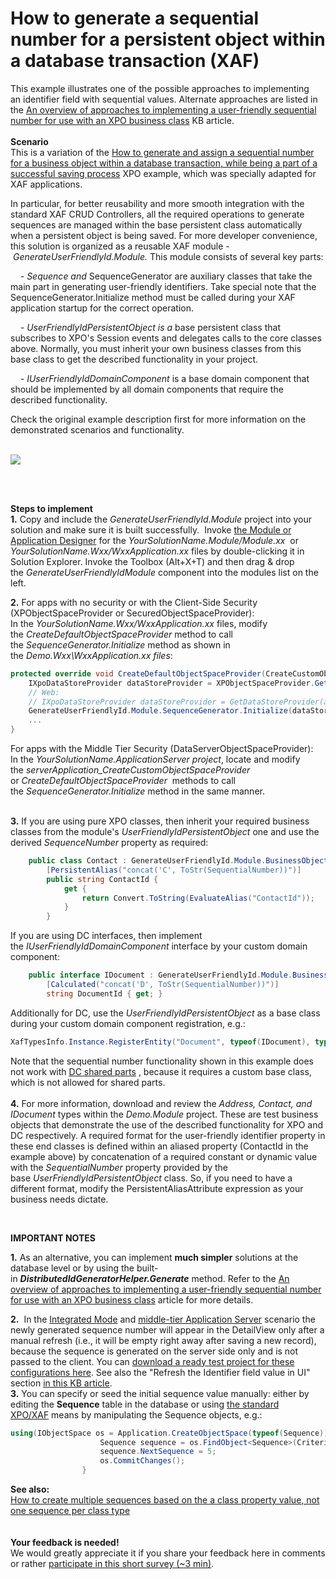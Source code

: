 # How to generate a sequential number for a persistent object within a database transaction (XAF)


<p>This example illustrates one of the possible approaches to implementing an identifier field with sequential values. Alternate approaches are listed in the <a href="https://www.devexpress.com/Support/Center/p/T567184">An overview of approaches to implementing a user-friendly sequential number for use with an XPO business class</a> KB article.<br><strong><br>Scenario</strong><br>This is a variation of the <a href="https://www.devexpress.com/Support/Center/p/E2620">How to generate and assign a sequential number for a business object within a database transaction, while being a part of a successful saving process</a> XPO example, which was specially adapted for XAF applications.</p>
<p>In particular, for better reusability and more smooth integration with the standard XAF CRUD Controllers, all the required operations to generate sequences are managed within the base persistent class automatically when a persistent object is being saved. For more developer convenience, this solution is organized as a reusable XAF module - <em>GenerateUserFriendlyId.Module.</em> This module consists of several key parts:</p>
<p><em>    - Sequence and</em> SequenceGenerator are auxiliary classes that take the main part in generating user-friendly identifiers. Take special note that the SequenceGenerator.Initialize method must be called during your XAF application startup for the correct operation.</p>
<p><em>    - UserFriendlyIdPersistentObject is a </em>base persistent class that subscribes to XPO's Session events and delegates calls to the core classes above. Normally, you must inherit your own business classes from this base class to get the described functionality in your project.</p>
<p><em>    - IUserFriendlyIdDomainComponent</em> is a base domain component that should be implemented by all domain components that require the described functionality.</p>
<p>Check the original example description first for more information on the demonstrated scenarios and functionality.</p>
<p><br><img src="https://raw.githubusercontent.com/DevExpress-Examples/how-to-generate-a-sequential-number-for-a-persistent-object-within-a-database-transaction-xaf-e2829/10.2.3+/media/9ecee31b-58bf-11e6-80bf-00155d62480c.png"></p>
<p><strong><br></strong><strong><br></strong></p>
<p><strong>Steps to implement</strong><br><strong>1.</strong> Copy and include the <em>GenerateUserFriendlyId.Module </em>project into your solution and make sure it is built successfully.  Invoke <a href="http://documentation.devexpress.com/#Xaf/CustomDocument2828">the Module or Application Designer</a> for the <em>YourSolutionName.Module/Module.xx </em> or <em>YourSolutionName.Wxx/WxxApplication.xx</em> files by double-clicking it in Solution Explorer. Invoke the Toolbox (Alt+X+T) and then drag & drop the <em>GenerateUserFriendlyIdModule</em> component into the modules list on the left.</p>
<p><strong>2.</strong> For apps with no security or with the Client-Side Security (XPObjectSpaceProvider or SecuredObjectSpaceProvider):<br>In the <em>YourSolutionName.Wxx/WxxApplication.xx</em> files, modify the <em>CreateDefaultObjectSpaceProvider </em>method to call the <em>SequenceGenerator.Initialize</em> method as shown in the <em>Demo.Wxx\WxxApplication.xx files</em>:</p>


```cs
protected override void CreateDefaultObjectSpaceProvider(CreateCustomObjectSpaceProviderEventArgs args) {
    IXpoDataStoreProvider dataStoreProvider = XPObjectSpaceProvider.GetDataStoreProvider(args.ConnectionString, args.Connection, true);
    // Web:
    // IXpoDataStoreProvider dataStoreProvider = GetDataStoreProvider(args.ConnectionString, args.Connection);
    GenerateUserFriendlyId.Module.SequenceGenerator.Initialize(dataStoreProvider);
    ...
}

```


<p>For apps with the Middle Tier Security (DataServerObjectSpaceProvider):<br>In the <em>YourSolutionName.ApplicationServer project</em>, locate and modify the <em>serverApplication_CreateCustomObjectSpaceProvider</em> or<em> CreateDefaultObjectSpaceProvider  </em>methods to call the <em>SequenceGenerator.Initialize</em> method in the same manner.</p>
<p><strong><br>3.</strong> If you are using pure XPO classes, then inherit your required business classes from the module's <em>UserFriendlyIdPersistentObject</em> one and use the derived <em>SequenceNumber</em> property as required:</p>


```cs
    public class Contact : GenerateUserFriendlyId.Module.BusinessObjects.UserFriendlyIdPersistentObject {
        [PersistentAlias("concat('C', ToStr(SequentialNumber))")]
        public string ContactId {
            get {
                return Convert.ToString(EvaluateAlias("ContactId"));
            }
        }

```


<p>If you are using DC interfaces, then implement the <em>IUserFriendlyIdDomainComponent</em> interface by your custom domain component:</p>


```cs
    public interface IDocument : GenerateUserFriendlyId.Module.BusinessObjects.IUserFriendlyIdDomainComponent {
        [Calculated("concat('D', ToStr(SequentialNumber))")]
        string DocumentId { get; }

```


<p>Additionally for DC, use the <em>UserFriendlyIdPersistentObject</em> as a base class during your custom domain component registration, e.g.:</p>


```cs
XafTypesInfo.Instance.RegisterEntity("Document", typeof(IDocument), typeof(GenerateUserFriendlyId.Module.BusinessObjects.UserFriendlyIdPersistentObject));

```


<p>Note that the sequential number functionality shown in this example does not work with <a href="http://documentation.devexpress.com/#Xaf/DevExpressExpressAppDCITypesInfo_RegisterSharedParttopic"><u>DC shared parts</u></a> , because it requires a custom base class, which is not allowed for shared parts.<br><br><strong>4.</strong> For more information, download and review the <em>Address, Contact, and IDocument</em> types within the <em>Demo.Module</em> project. These are test business objects that demonstrate the use of the described functionality for XPO and DC respectively. A required format for the user-friendly identifier property in these end classes is defined within an aliased property (ContactId in the example above) by concatenation of a required constant or dynamic value with the <em>SequentialNumber</em> property provided by the base <em>UserFriendlyIdPersistentObject</em> class. So, if you need to have a different format, modify the PersistentAliasAttribute expression as your business needs dictate.</p>
<p> </p>
<p><strong>IMPORTANT NOTES</strong></p>
<p><strong>1.</strong> As an alternative, you can implement <strong>much simpler</strong> solutions at the database level or by using the built-in <strong><em>DistributedIdGeneratorHelper.Generate</em></strong> method. Refer to the <a href="https://www.devexpress.com/Support/Center/p/T567184">An overview of approaches to implementing a user-friendly sequential number for use with an XPO business class</a> article for more details.</p>
<p><strong>2.</strong>  In the <a href="https://documentation.devexpress.com/#eXpressAppFramework/CustomDocument113436">Integrated Mode</a> and <a href="http://documentation.devexpress.com/#Xaf/CustomDocument3438"><u>middle-tier Application Server</u></a> scenario the newly generated sequence number will appear in the DetailView only after a manual refresh (i.e., it will be empty right away after saving a new record), because the sequence is generated on the server side only and is not passed to the client. You can <a href="https://www.devexpress.com/Support/Center/Attachment/GetAttachmentFile/Attachment/GetAttachment?fileOid=187e7170-8b1b-11e6-80bf-00155d62480c&fileName=E4904_E2829_MiddleTierApplicationServer(Console).zip">download a ready test project for these configurations here</a>. See also the "Refresh the Identifier field value in UI" section <a href="https://www.devexpress.com/Support/Center/p/T567184">in this KB article</a>.<br><strong>3.</strong> You can specify or seed the initial sequence value manually: either by editing the <strong>Sequence</strong> table in the database or using <a href="https://documentation.devexpress.com/eXpressAppFramework/CustomDocument113711.aspx">the standard XPO/XAF</a> means by manipulating the Sequence objects, e.g.:</p>


```cs
using(IObjectSpace os = Application.CreateObjectSpace(typeof(Sequence))) {
                    Sequence sequence = os.FindObject<Sequence>(CriteriaOperator.Parse("TypeName=?", typeof(E2829).FullName));
                    sequence.NextSequence = 5;
                    os.CommitChanges();
                }
```


<p><strong>See also:</strong><br><a href="https://www.devexpress.com/Support/Center/p/Q372524">How to create multiple sequences based on the a class property value, not one sequence per class type</a><br><br><br><strong>Your feedback is needed!<br></strong>We would greatly appreciate it if you share your feedback here in comments or rather <a href="https://www.devexpress.com/go/XAF_SequentialNumbers_T567184_Survey.aspx">participate in this short survey (~3 min)</a>.</p>

<br/>


